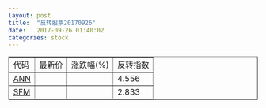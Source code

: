 ```yaml
---
layout: post
title:  "反转股票20170926"
date:   2017-09-26 01:40:02
categories: stock
---
```


<script type="text/javascript">
var stockList = []
stockList.push('gb_ann');
stockList.push('gb_sfm');
</script>

<table border="1">
 <tr>
 <td>代码</td>
  <td>最新价</td>
  <td>涨跌幅(%)</td>
 <td>反转指数</td>
</tr>
  <tr id="ann"><td><a href="http://stock.finance.sina.com.cn/usstock/quotes/ANN.html" target="_blank">ANN</a></td><td></td><td></td><td>4.556</td></tr>
  <tr id="sfm"><td><a href="http://stock.finance.sina.com.cn/usstock/quotes/SFM.html" target="_blank">SFM</a></td><td></td><td></td><td>2.833</td></tr>
</table>
